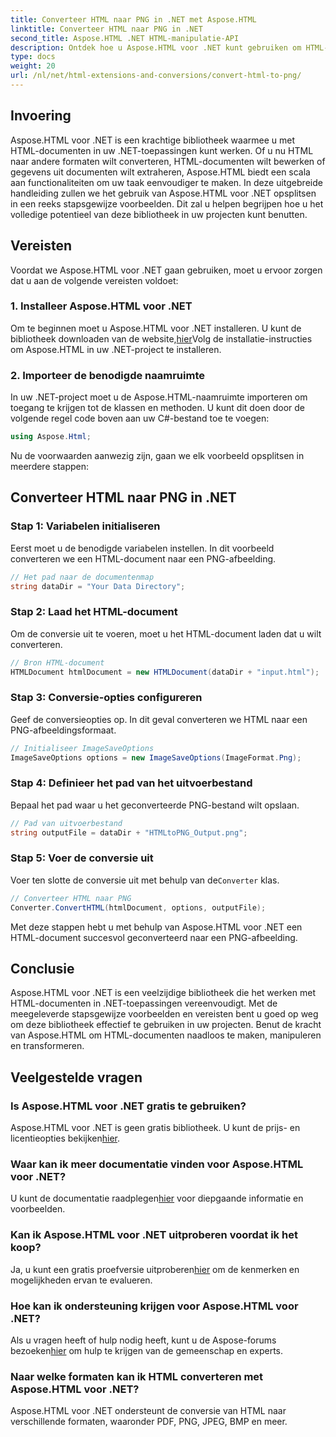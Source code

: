 ```yaml
---
title: Converteer HTML naar PNG in .NET met Aspose.HTML
linktitle: Converteer HTML naar PNG in .NET
second_title: Aspose.HTML .NET HTML-manipulatie-API
description: Ontdek hoe u Aspose.HTML voor .NET kunt gebruiken om HTML-documenten te manipuleren en converteren. Stapsgewijze handleiding voor effectieve .NET-ontwikkeling.
type: docs
weight: 20
url: /nl/net/html-extensions-and-conversions/convert-html-to-png/
---
```


## Invoering

Aspose.HTML voor .NET is een krachtige bibliotheek waarmee u met HTML-documenten in uw .NET-toepassingen kunt werken. Of u nu HTML naar andere formaten wilt converteren, HTML-documenten wilt bewerken of gegevens uit documenten wilt extraheren, Aspose.HTML biedt een scala aan functionaliteiten om uw taak eenvoudiger te maken. In deze uitgebreide handleiding zullen we het gebruik van Aspose.HTML voor .NET opsplitsen in een reeks stapsgewijze voorbeelden. Dit zal u helpen begrijpen hoe u het volledige potentieel van deze bibliotheek in uw projecten kunt benutten.

## Vereisten

Voordat we Aspose.HTML voor .NET gaan gebruiken, moet u ervoor zorgen dat u aan de volgende vereisten voldoet:

### 1. Installeer Aspose.HTML voor .NET

 Om te beginnen moet u Aspose.HTML voor .NET installeren. U kunt de bibliotheek downloaden van de website,[hier](https://releases.aspose.com/html/net/)Volg de installatie-instructies om Aspose.HTML in uw .NET-project te installeren.

### 2. Importeer de benodigde naamruimte

In uw .NET-project moet u de Aspose.HTML-naamruimte importeren om toegang te krijgen tot de klassen en methoden. U kunt dit doen door de volgende regel code boven aan uw C#-bestand toe te voegen:

```csharp
using Aspose.Html;
```

Nu de voorwaarden aanwezig zijn, gaan we elk voorbeeld opsplitsen in meerdere stappen:

## Converteer HTML naar PNG in .NET

### Stap 1: Variabelen initialiseren

Eerst moet u de benodigde variabelen instellen. In dit voorbeeld converteren we een HTML-document naar een PNG-afbeelding.

```csharp
// Het pad naar de documentenmap
string dataDir = "Your Data Directory";
```

### Stap 2: Laad het HTML-document

Om de conversie uit te voeren, moet u het HTML-document laden dat u wilt converteren. 

```csharp
// Bron HTML-document
HTMLDocument htmlDocument = new HTMLDocument(dataDir + "input.html");
```

### Stap 3: Conversie-opties configureren

Geef de conversieopties op. In dit geval converteren we HTML naar een PNG-afbeeldingsformaat.

```csharp
// Initialiseer ImageSaveOptions
ImageSaveOptions options = new ImageSaveOptions(ImageFormat.Png);
```

### Stap 4: Definieer het pad van het uitvoerbestand

Bepaal het pad waar u het geconverteerde PNG-bestand wilt opslaan.

```csharp
// Pad van uitvoerbestand
string outputFile = dataDir + "HTMLtoPNG_Output.png";
```

### Stap 5: Voer de conversie uit

 Voer ten slotte de conversie uit met behulp van de`Converter` klas.

```csharp
// Converteer HTML naar PNG
Converter.ConvertHTML(htmlDocument, options, outputFile);
```

Met deze stappen hebt u met behulp van Aspose.HTML voor .NET een HTML-document succesvol geconverteerd naar een PNG-afbeelding.

## Conclusie

Aspose.HTML voor .NET is een veelzijdige bibliotheek die het werken met HTML-documenten in .NET-toepassingen vereenvoudigt. Met de meegeleverde stapsgewijze voorbeelden en vereisten bent u goed op weg om deze bibliotheek effectief te gebruiken in uw projecten. Benut de kracht van Aspose.HTML om HTML-documenten naadloos te maken, manipuleren en transformeren.

## Veelgestelde vragen

### Is Aspose.HTML voor .NET gratis te gebruiken?
 Aspose.HTML voor .NET is geen gratis bibliotheek. U kunt de prijs- en licentieopties bekijken[hier](https://purchase.aspose.com/buy).

### Waar kan ik meer documentatie vinden voor Aspose.HTML voor .NET?
 U kunt de documentatie raadplegen[hier](https://reference.aspose.com/html/net/) voor diepgaande informatie en voorbeelden.

### Kan ik Aspose.HTML voor .NET uitproberen voordat ik het koop?
 Ja, u kunt een gratis proefversie uitproberen[hier](https://releases.aspose.com/) om de kenmerken en mogelijkheden ervan te evalueren.

### Hoe kan ik ondersteuning krijgen voor Aspose.HTML voor .NET?
 Als u vragen heeft of hulp nodig heeft, kunt u de Aspose-forums bezoeken[hier](https://forum.aspose.com/) om hulp te krijgen van de gemeenschap en experts.

### Naar welke formaten kan ik HTML converteren met Aspose.HTML voor .NET?
Aspose.HTML voor .NET ondersteunt de conversie van HTML naar verschillende formaten, waaronder PDF, PNG, JPEG, BMP en meer.